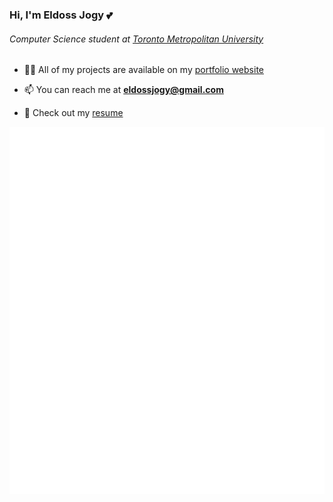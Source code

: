 <h3>Hi, I'm Eldoss Jogy 💕</ h3>
<h6>Computer Science student at <a href="https://tmucscu.com/">Toronto Metropolitan University</a></h6>

- 👨‍💻 All of my projects are available on my [portfolio website](https://eldossjogy.vercel.app/)

- 📫 You can reach me at **eldossjogy@gmail.com**

- 📄 Check out my [resume](https://drive.google.com/file/d/1nK7pxzWxFHdeME1gL8tshvS2yO6MFpMe/preview)

<img align='left' src="https://github.com/eldossjogy/stats/blob/master/generated/overview.svg#gh-dark-mode-only" />
<img align='center' src="https://github.com/eldossjogy/stats/blob/master/generated/languages.svg#gh-dark-mode-only" />
